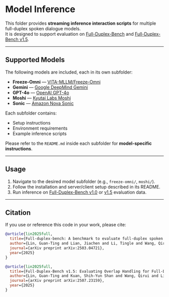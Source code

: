 # Model Inference

This folder provides **streaming inference interaction scripts** for multiple full-duplex spoken dialogue models.  
It is designed to support evaluation on [Full-Duplex-Bench](https://arxiv.org/abs/2503.04721) and [Full-Duplex-Bench v1.5](https://arxiv.org/abs/2507.23159).

---

## Supported Models

The following models are included, each in its own subfolder:

- **Freeze-Omni** — [VITA-MLLM/Freeze-Omni](https://github.com/VITA-MLLM/Freeze-Omni)  
- **Gemini** — [Google DeepMind Gemini](https://deepmind.google/technologies/gemini/)  
- **GPT-4o** — [OpenAI GPT-4o](https://openai.com/index/hello-gpt-4o/)  
- **Moshi** — [Kyutai Labs Moshi](https://github.com/kyutai-labs/moshi)  
- **Sonic** — [Amazon Nova Sonic](https://aws.amazon.com/bedrock/)  

Each subfolder contains:
- Setup instructions  
- Environment requirements  
- Example inference scripts 

Please refer to the `README.md` inside each subfolder for **model-specific instructions**.

---

## Usage

1. Navigate to the desired model subfolder (e.g., `freeze-omni/`, `moshi/`).  
2. Follow the installation and server/client setup described in its README.  
3. Run inference on [Full-Duplex-Bench v1.0](https://arxiv.org/abs/2503.04721) or [v1.5](https://arxiv.org/abs/2507.23159) evaluation data.  

---

## Citation

If you use or reference this code in your work, please cite:

```bibtex
@article{lin2025full,
  title={Full-duplex-bench: A benchmark to evaluate full-duplex spoken dialogue models on turn-taking capabilities},
  author={Lin, Guan-Ting and Lian, Jiachen and Li, Tingle and Wang, Qirui and Anumanchipalli, Gopala and Liu, Alexander H and Lee, Hung-yi},
  journal={arXiv preprint arXiv:2503.04721},
  year={2025}
}

@article{lin2025full,
  title={Full-Duplex-Bench v1.5: Evaluating Overlap Handling for Full-Duplex Speech Models},
  author={Lin, Guan-Ting and Kuan, Shih-Yun Shan and Wang, Qirui and Lian, Jiachen and Li, Tingle and Lee, Hung-yi},
  journal={arXiv preprint arXiv:2507.23159},
  year={2025}
}
```
